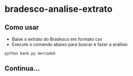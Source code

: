# bradesco-analise-extrato

## Como usar

* Baixe o extrato do Bradesco em formato csv
* Execute o comando abaixo para buscar e fazer a análise:

``
python bank.py mercadoX
``

## Continua...
